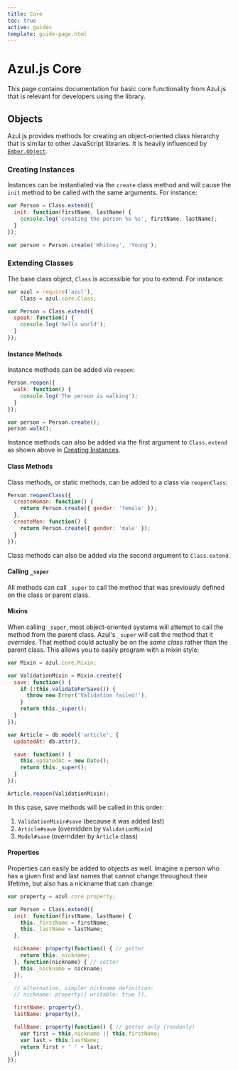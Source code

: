 ```yaml
---
title: Core
toc: true
active: guides
template: guide-page.html
---
```


# Azul.js Core

This page contains documentation for basic core functionality from Azul.js that
is relevant for developers using the library.

## Objects

Azul.js provides methods for creating an object-oriented class hierarchy that
is similar to other JavaScript libraries. It is heavily influenced by
[`Ember.Object`][ember-object].

### Creating Instances

Instances can be instantiated via the `create` class method and will cause the
`init` method to be called with the same arguments. For instance:

```js
var Person = Class.extend({
  init: function(firstName, lastName) {
    console.log('creating the person %s %s', firstName, lastName);
  }
});

var person = Person.create('Whitney', 'Young');
```

### Extending Classes

The base class object, `Class` is accessible for you to extend. For instance:

```js
var azul = require('azul'),
    Class = azul.core.Class;

var Person = Class.extend({
  speak: function() {
    console.log('hello world');
  }
});
```

#### Instance Methods

Instance methods can be added via `reopen`:

```js
Person.reopen({
  walk: function() {
    console.log('The person is walking');
  }
});

var person = Person.create();
person.walk();
```

Instance methods can also be added via the first argument to `Class.extend` as
shown above in [Creating Instances](#objects-creating-instances).

#### Class Methods

Class methods, or static methods, can be added to a class via `reopenClass`:

```js
Person.reopenClass({
  createWoman: function() {
    return Person.create({ gender: 'female' });
  },
  createMan: function() {
    return Person.create({ gender: 'male' });
  }
});
```

Class methods can also be added via the second argument to `Class.extend`.

#### Calling `_super`

All methods can call `_super` to call the method that was previously defined on
the class or parent class.

#### Mixins

When calling `_super`, most object-oriented systems will attempt to call the
method from the parent class. Azul's `_super` will call the method that it
_overrides_. That method could actually be on the _same class_ rather than the
parent class. This allows you to easily program with a mixin style:

```js
var Mixin = azul.core.Mixin;

var ValidationMixin = Mixin.create({
  save: function() {
    if (!this.validateForSave()) {
      throw new Error('Validation failed!');
    }
    return this._super();
  }
});

var Article = db.model('article', {
  updatedAt: db.attr(),

  save: function() {
    this.updatedAt = new Date();
    return this._super();
  }
});

Article.reopen(ValidationMixin);
```

In this case, save methods will be called in this order:

  1. `ValidationMixin#save` (because it was added last)
  1. `Article#save` (overridden by `ValidationMixin`)
  1. `Model#save` (overridden by `Article` class)

#### Properties

Properties can easily be added to objects as well. Imagine a person who has a
given first and last names that cannot change throughout their lifetime, but
also has a nickname that can change:

```js
var property = azul.core.property;

var Person = Class.extend({
  init: function(firstName, lastName) {
    this._firstName = firstName;
    this._lastName = lastName;
  },

  nickname: property(function() { // getter
    return this._nickname;
  }, function(nickname) { // setter
    this._nickname = nickname;
  }),

  // alternative, simpler nickname definition:
  // nickname: property({ writable: true }),

  firstName: property(),
  lastName: property(),

  fullName: property(function() { // getter only (readonly)
    var first = this.nickname || this.firstName;
    var last = this.lastName;
    return first + ' ' + last;
  })
});
```

[ember-object]: http://emberjs.com/guides/object-model/classes-and-instances/
